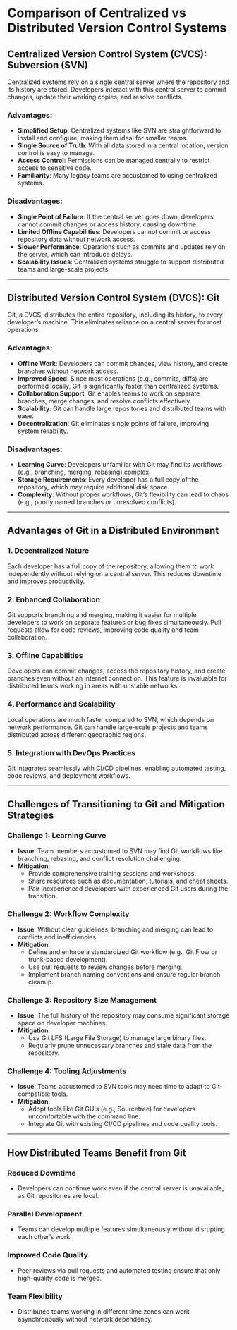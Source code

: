 # Comparison of Centralized vs Distributed Version Control Systems

## Centralized Version Control System (CVCS): Subversion (SVN)
Centralized systems rely on a single central server where the repository and its history are stored. Developers interact with this central server to commit changes, update their working copies, and resolve conflicts.

### Advantages:
- **Simplified Setup**: Centralized systems like SVN are straightforward to install and configure, making them ideal for smaller teams.
- **Single Source of Truth**: With all data stored in a central location, version control is easy to manage.
- **Access Control**: Permissions can be managed centrally to restrict access to sensitive code.
- **Familiarity**: Many legacy teams are accustomed to using centralized systems.

### Disadvantages:
- **Single Point of Failure**: If the central server goes down, developers cannot commit changes or access history, causing downtime.
- **Limited Offline Capabilities**: Developers cannot commit or access repository data without network access.
- **Slower Performance**: Operations such as commits and updates rely on the server, which can introduce delays.
- **Scalability Issues**: Centralized systems struggle to support distributed teams and large-scale projects.

---

## Distributed Version Control System (DVCS): Git
Git, a DVCS, distributes the entire repository, including its history, to every developer’s machine. This eliminates reliance on a central server for most operations.

### Advantages:
- **Offline Work**: Developers can commit changes, view history, and create branches without network access.
- **Improved Speed**: Since most operations (e.g., commits, diffs) are performed locally, Git is significantly faster than centralized systems.
- **Collaboration Support**: Git enables teams to work on separate branches, merge changes, and resolve conflicts effectively.
- **Scalability**: Git can handle large repositories and distributed teams with ease.
- **Decentralization**: Git eliminates single points of failure, improving system reliability.

### Disadvantages:
- **Learning Curve**: Developers unfamiliar with Git may find its workflows (e.g., branching, merging, rebasing) complex.
- **Storage Requirements**: Every developer has a full copy of the repository, which may require additional disk space.
- **Complexity**: Without proper workflows, Git’s flexibility can lead to chaos (e.g., poorly named branches or unresolved conflicts).

---

## Advantages of Git in a Distributed Environment

### 1. Decentralized Nature
Each developer has a full copy of the repository, allowing them to work independently without relying on a central server. This reduces downtime and improves productivity.

### 2. Enhanced Collaboration
Git supports branching and merging, making it easier for multiple developers to work on separate features or bug fixes simultaneously. Pull requests allow for code reviews, improving code quality and team collaboration.

### 3. Offline Capabilities
Developers can commit changes, access the repository history, and create branches even without an internet connection. This feature is invaluable for distributed teams working in areas with unstable networks.

### 4. Performance and Scalability
Local operations are much faster compared to SVN, which depends on network performance. Git can handle large-scale projects and teams distributed across different geographic regions.

### 5. Integration with DevOps Practices
Git integrates seamlessly with CI/CD pipelines, enabling automated testing, code reviews, and deployment workflows.

---

## Challenges of Transitioning to Git and Mitigation Strategies

### Challenge 1: Learning Curve
- **Issue**: Team members accustomed to SVN may find Git workflows like branching, rebasing, and conflict resolution challenging.
- **Mitigation**:
  - Provide comprehensive training sessions and workshops.
  - Share resources such as documentation, tutorials, and cheat sheets.
  - Pair inexperienced developers with experienced Git users during the transition.

### Challenge 2: Workflow Complexity
- **Issue**: Without clear guidelines, branching and merging can lead to conflicts and inefficiencies.
- **Mitigation**:
  - Define and enforce a standardized Git workflow (e.g., Git Flow or trunk-based development).
  - Use pull requests to review changes before merging.
  - Implement branch naming conventions and ensure regular branch cleanup.

### Challenge 3: Repository Size Management
- **Issue**: The full history of the repository may consume significant storage space on developer machines.
- **Mitigation**:
  - Use Git LFS (Large File Storage) to manage large binary files.
  - Regularly prune unnecessary branches and stale data from the repository.

### Challenge 4: Tooling Adjustments
- **Issue**: Teams accustomed to SVN tools may need time to adapt to Git-compatible tools.
- **Mitigation**:
  - Adopt tools like Git GUIs (e.g., Sourcetree) for developers uncomfortable with the command line.
  - Integrate Git with existing CI/CD pipelines and code quality tools.

---

## How Distributed Teams Benefit from Git

### Reduced Downtime
- Developers can continue work even if the central server is unavailable, as Git repositories are local.

### Parallel Development
- Teams can develop multiple features simultaneously without disrupting each other’s work.

### Improved Code Quality
- Peer reviews via pull requests and automated testing ensure that only high-quality code is merged.

### Team Flexibility
- Distributed teams working in different time zones can work asynchronously without network dependency.


